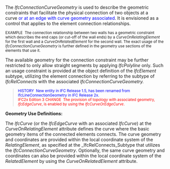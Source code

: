 The _IfcConnectionCurveGeometry_ is used to describe the geometric constraints that facilitate the physical connection of two objects at a curve&nbsp;<font color="#0000ff">or at an edge with curve geometry associated</font>. It is envisioned as a control that applies to the element connection relationships.

> <small>
EXAMPLE&nbsp; The
connection relationship between two walls has a geometric constraint
which describes the end caps (or cut-off of the wall ends) by a <i>CurveOnRelatingElement</i>
for the first wall and a <i>CurveOnRelatedElement</i> for
the second wall. The exact usage of the <i>IfcConnectionCurveGeometry</i>
is further defined in the geometry use sections of the elements that
use it.</small>

The available geometry for the connection constraint may be further restricted to only allow straight segments by applying _IfcPolyline_ only. Such an usage constraint is provided at the object definition of the _IfcElement_ subtype, utilizing the element connection by referring to the subtype of _IfcRelConnects_ with the associated&nbsp;_IfcConnectionCurveGeometry._

> <small> <font color="#0000ff">HISTORY&nbsp;
New entity in IFC Release 1.5, has been renamed from
IfcLineConnectionGeometry in IFC Release 2x.<br>
  </font></small><small><font color="#ff0000">IFC2x
Edition 3 CHANGE&nbsp;
The provision of topology with associated geometry, <i>IfcEdgeCurve</i>,
is
enabled by using the <i>IfcCurveOrEdgeCurve</i>.</font></small>

****Geometry Use Definitions**:**

The _IfcCurve_ (or the _IfcEdgeCurve_ with an associated _IfcCurve_) at the _CurveOnRelatingElement_ attribute defines the curve where the basic geometry items of the connected elements connects. The curve geometry and coordinates are provided within the local coordinate system of the _RelatingElement_, as specified at the _IfcRelConnects_Subtype that utilizes the _IfcConnectionCurveGeometry_. Optionally, the same curve geometry and coordinates can also be provided within the local coordinate system of the _RelatedElement_ by using the _CurveOnRelatedElement_ attribute.